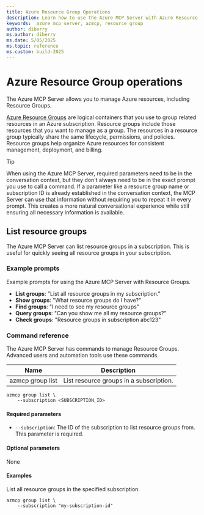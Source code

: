 ```yaml
---
title: Azure Resource Group Operations
description: Learn how to use the Azure MCP Server with Azure Resource Groups.
keywords:  azure mcp server, azmcp, resource group
author: diberry
ms.author: diberry
ms.date: 5/05/2025
ms.topic: reference
ms.custom: build-2025
---
```

<!-- This is the proposed command article template for the Azure MCP Server documentation -->
<!-- H1 will be <SERVICE-NAME> operations -->
# Azure Resource Group operations

The Azure MCP Server allows you to manage Azure resources, including Resource Groups.

<!-- Brief description of the service with link to the official documentation. -->

[Azure Resource Groups](/azure/azure-resource-manager/management/overview) are logical containers that you use to group related resources in an Azure subscription. Resource groups include those resources that you want to manage as a group. The resources in a resource group typically share the same lifecycle, permissions, and policies. Resource groups help organize Azure resources for consistent management, deployment, and billing.

> [!TIP]
> When using the Azure MCP Server, required parameters need to be in the conversation context, but they don't always need to be in the exact prompt you use to call a command. If a parameter like a resource group name or subscription ID is already established in the conversation context, the MCP Server can use that information without requiring you to repeat it in every prompt. This creates a more natural conversational experience while still ensuring all necessary information is available.

<!--  
In this article...
Manage navigation by auto H2 links
-->

<!-- Each command is organized by intent - as an H2 that we can use for navigation -->
## List resource groups

The Azure MCP Server can list resource groups in a subscription. This is useful for quickly seeing all resource groups in your subscription.

<!-- the next subsection is for example prompts that would give the LLM a hint fort  -->
### Example prompts

Example prompts for using the Azure MCP Server with Resource Groups.

<!-- create several examples for the reader that capture the intent -->
- **List groups**: "List all resource groups in my subscription."
- **Show groups**: "What resource groups do I have?"
- **Find groups**: "I need to see my resource groups"
- **Query groups**: "Can you show me all my resource groups?"
- **Check groups**: "Resource groups in subscription abc123"

<!-- The command reference is for the tool command that will run by the MCP Server -->
### Command reference

The Azure MCP Server has commands to manage Resource Groups. Advanced users and automation tools use these commands.

| Name            | Description               |
|-----------------|--------------------------|
| azmcp group list | List resource groups in a subscription.|

```console
azmcp group list \
    --subscription <SUBSCRIPTION_ID>
```

#### Required parameters

- `--subscription`: The ID of the subscription to list resource groups from. This parameter is required.
 
#### Optional parameters

None

#### Examples

List all resource groups in the specified subscription.

```console
azmcp group list \
    --subscription "my-subscription-id"
```
